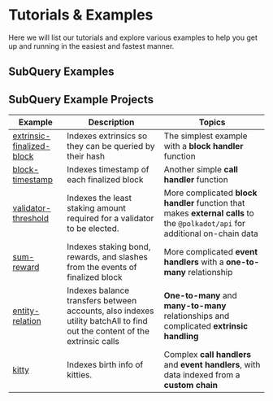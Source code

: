 # Tutorials & Examples

Here we will list our tutorials and explore various examples to help you get up and running in the easiest and fastest manner.

## SubQuery Examples



## SubQuery Example Projects

| Example                                                                                       | Description                                                                                                              | Topics                                                                                                                        |
| --------------------------------------------------------------------------------------------- | ------------------------------------------------------------------------------------------------------------------------ | ----------------------------------------------------------------------------------------------------------------------------- |
| [extrinsic-finalized-block](https://github.com/subquery/tutorials-extrinsic-finalised-blocks) | Indexes extrinsics so they can be queried by their hash                                                                  | The simplest example with a __block handler__ function                                                                        |
| [block-timestamp](https://github.com/subquery/tutorials-block-timestamp)                      | Indexes timestamp of each finalized block                                                                                | Another simple __call handler__ function                                                                                      |
| [validator-threshold](https://github.com/subquery/tutorials-validator-threshold)              | Indexes the least staking amount required for a validator to be elected.                                                 | More complicated __block handler__ function that makes __external calls__ to the `@polkadot/api` for additional on-chain data |
| [sum-reward](https://github.com/subquery/tutorials-sum-reward)                                | Indexes staking bond, rewards, and slashes from the events of finalized block                                            | More complicated __event handlers__ with a __one-to-many__ relationship                                                       |
| [entity-relation](https://github.com/subquery/tutorials-entity-relations)                     | Indexes balance transfers between accounts, also indexes utility batchAll to find out the content of the extrinsic calls | __One-to-many__ and __many-to-many__ relationships and complicated __extrinsic handling__                                     |
| [kitty](https://github.com/subquery/tutorials-kitty-chain)                                    | Indexes birth info of kitties.                                                                                           | Complex __call handlers__ and __event handlers__, with data indexed from a __custom chain__                                   |
